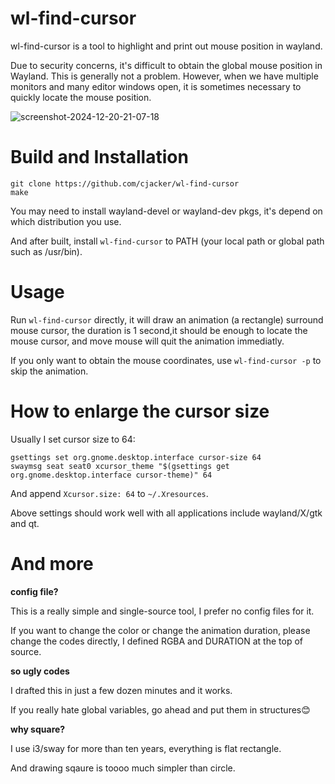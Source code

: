# wl-find-cursor
wl-find-cursor is a tool to highlight and print out mouse position in wayland.

Due to security concerns, it's difficult to obtain the global mouse position in Wayland. 
This is generally not a problem. However, when we have multiple monitors and many editor windows open, 
it is sometimes necessary to quickly locate the mouse position.

![screenshot-2024-12-20-21-07-18](https://github.com/user-attachments/assets/daac6cb8-b9e5-4a35-ab90-8367342c23fd)


# Build and Installation
```
git clone https://github.com/cjacker/wl-find-cursor
make
```

You may need to install wayland-devel or wayland-dev pkgs, it's depend on which distribution you use.

And after built, install `wl-find-cursor` to PATH (your local path or global path such as /usr/bin).


# Usage

Run `wl-find-cursor` directly, it will draw an animation (a rectangle) surround mouse cursor, the duration is 1 second,it should be enough to locate the mouse cursor, and move mouse will quit the animation immediatly.

If you only want to obtain the mouse coordinates, use `wl-find-cursor -p` to skip the animation.

# How to enlarge the cursor size

Usually I set cursor size to 64:
```
gsettings set org.gnome.desktop.interface cursor-size 64
swaymsg seat seat0 xcursor_theme "$(gsettings get org.gnome.desktop.interface cursor-theme)" 64
```
And append `Xcursor.size: 64` to `~/.Xresources`.

Above settings should work well with all applications include wayland/X/gtk and qt.

# And more

**config file?**

This is a really simple and single-source tool, I prefer no config files for it. 

If you want to change the color or change the animation duration, please change the codes directly, I defined RGBA and DURATION at the top of source.

**so ugly codes**

I drafted this in just a few dozen minutes and it works.

If you really hate global variables, go ahead and put them in structures😊️

**why square?**

I use i3/sway for more than ten years, everything is flat rectangle.

And drawing sqaure is toooo much simpler than circle.

